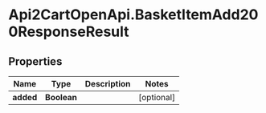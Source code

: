 # Api2CartOpenApi.BasketItemAdd200ResponseResult

## Properties

Name | Type | Description | Notes
------------ | ------------- | ------------- | -------------
**added** | **Boolean** |  | [optional] 


